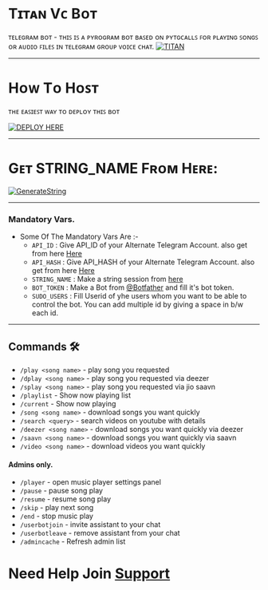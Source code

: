 # Tɪᴛᴀɴ Vᴄ Bᴏᴛ 
ᴛᴇʟᴇɢʀᴀᴍ ʙᴏᴛ - ᴛʜɪꜱ ɪꜱ ᴀ ᴘʏʀᴏɢʀᴀᴍ ʙᴏᴛ ʙᴀꜱᴇᴅ ᴏɴ ᴘʏᴛɢᴄᴀʟʟꜱ ꜰᴏʀ ᴘʟᴀʏɪɴɢ ꜱᴏɴɢꜱ ᴏʀ ᴀᴜᴅɪᴏ ꜰɪʟᴇꜱ ɪɴ ᴛᴇʟᴇɢʀᴀᴍ ɢʀᴏᴜᴘ ᴠᴏɪᴄᴇ ᴄʜᴀᴛ.
[![TITAN](https://telegra.ph/file/53757a64c5c4bcfefd0c4.jpg)](https://t.me/TITANX_CHAT)

---------

# Hᴏᴡ Tᴏ Hᴏꜱᴛ
ᴛʜᴇ ᴇᴀꜱɪᴇꜱᴛ ᴡᴀʏ ᴛᴏ ᴅᴇᴘʟᴏʏ ᴛʜɪꜱ ʙᴏᴛ

[![DEPLOY HERE](https://www.herokucdn.com/deploy/button.svg)](https://heroku.com/deploy?template=https://github.com/Titan-OP/TITAN-VC-BOT/blob/master)

---------

# Gᴇᴛ STRING_NAME Fʀᴏᴍ Hᴇʀᴇ:

[![GenerateString](https://img.shields.io/badge/pyro-string-bluegreen)](https://t.me/TechnoPyroxD_bot)

---------

### Mandatory Vars.

- Some Of The Mandatory Vars Are :-
   - `API_ID` :  Give API_ID of your Alternate Telegram Account. also get from here [Here](https://t.me/MyTelegramOrg_RoBot )
   - `API_HASH` :  Give API_HASH of your Alternate Telegram Account. also get from here [Here](https://t.me/MyTelegramOrg_RoBot)
   - `STRING_NAME` :  Make a string session from [here](https://t.me/PyroStringSessionRobot)
   - `BOT_TOKEN` :  Make a Bot from [@Botfather](https://t.me/botfather) and fill it's bot token.
   - `SUDO_USERS` :  Fill Userid of yhe users whom you want to be able to control the bot. You can add multiple id by giving a space in b/w each id.



----------



## Commands 🛠

- `/play <song name>` - play song you requested
- `/dplay <song name>` - play song you requested via deezer
- `/splay <song name>` - play song you requested via jio saavn
- `/playlist` - Show now playing list
- `/current` - Show now playing
- `/song <song name>` - download songs you want quickly
- `/search <query>` - search videos on youtube with details
- `/deezer <song name>` - download songs you want quickly via deezer
- `/saavn <song name>` - download songs you want quickly via saavn
- `/video <song name>` - download videos you want quickly

#### Admins only.
- `/player` - open music player settings panel
- `/pause` - pause song play
- `/resume` - resume song play
- `/skip` - play next song
- `/end` - stop music play
- `/userbotjoin` - invite assistant to your chat
- `/userbotleave` - remove assistant from your chat
- `/admincache` - Refresh admin list

# Need Help Join [Support](https://t.me/TITANX_CHAT)

